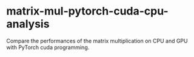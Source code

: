 # matrix-mul-pytorch-cuda-cpu-analysis
Compare the performances of the matrix multiplication on CPU and GPU with PyTorch cuda programming.
